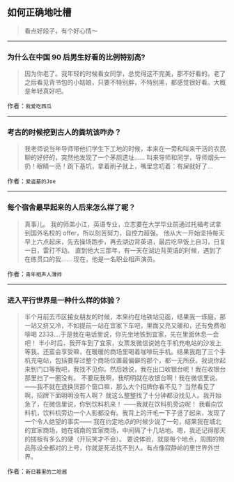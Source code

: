## 如何正确地吐槽

> 看点好段子，有个好心情～


 
---

### 为什么在中国 90 后男生好看的比例特别高?

> 因为你老了。我年轻的时候看女同学，总觉得这不完美，那不好看的。老了之后看见背书包的小姑娘，只要不特别胖，不特别黑，都感觉很好看。大概是年轻真好吧。


作者：`我爱吃西瓜`

---

### 考古的时候挖到古人的粪坑该咋办？

> 我老师说当年导师带他们学生下工地的时候，本来在一旁和叫来干活的农民聊的好好的，突然他发现了一个茅厕遗址……
> 叫来导师和同学，导师烟头一扔！眼睛一亮！跳下基坑，拿着刷子就上，嘴里念叨着：有屎就好了…


作者：`爱盗墓的Joe`

---

### 每个宿舍最早起来的人后来怎么样了呢？

> 真事儿。
> 我的师弟小江，英语专业，立志要在大学毕业前通过托福考试拿到国外名校的 offer，所以刻苦努力，自控力超强。
> 他从大一开始坚持每天早上六点起床，先去操场跑步，再去湖边背英语，最后吃早饭上自习，日复一日，雷打不动。
> 直到他大三那年，有一天在湖边背英语的时候，遇到了在练贯口的我……
> 现在，他是一名职业相声演员。


作者：`青年相声人薄帅`

---

### 进入平行世界是一种什么样的体验？

> 半个月前去市区接女朋友的时候，本来约在地铁站见面，结果我一琢磨，那一站又挤又冷，不如提前一站在宜家下车吧，里面又亮又暖和，还有免费咖啡喝 2333....于是我在电话里说，你先坐地铁到宜家，先在里面休息一会吧！
> 半小时后，我开车到了宜家，女票发微信说她在手机充电站的沙发上等我。还蛮会享受嘛，在暖暖的商场里喝着咖啡玩手机。结果我跑了三个手机充电站，包括要穿过整个商场位置最偏僻的那个，都一无所获。我说你起来到门口等我吧，我找不见你。然后她说，我在出口收银台呢！我在收银台那里扫了一圈没有。
> 不要玩我啊，我明明就在收银台啊！我在微信里说。
> ——我不就在退换货那个窗口嘛，那么大个招牌你看不见？
> 当然看见了啊，招牌下面明明没有人啊？
> 就这么整整找了十分钟都没找见人。我开始急了，在微信里说，你到饮料机来！
> ——我就在饮料机旁边呢！
> 我看向饮料机，饮料机旁边一个人影都没有。我背上的汗毛一下子竖了起来，发现了一个令人绝望的事实——
> 我在约定地点的时候少说了一句，结果我在城北的宜家商场，她在城南的宜家商场，中间隔了十几站地。嗯，我还记得那天的搓板有多么的硬（开玩笑才不会）。
> 要说体验，就是每个地点，周围的物品陈设全都对的上号，你就是死活找不到人。有点像寂静岭的里世界外世界。


作者：`新日暮里的二哈酱`